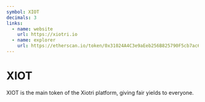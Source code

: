 ```yaml
---
symbol: XIOT
decimals: 3
links:
  - name: website
    url: https://xiotri.io
  - name: explorer
    url: https://etherscan.io/token/0x31024A4C3e9aEeb256B825790F5cb7ac645e7cD5
---
```


# XIOT

XIOT is the main token of the Xiotri platform, giving fair yields to everyone.
